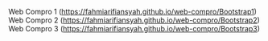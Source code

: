 Web Compro 1
(https://fahmiarifiansyah.github.io/web-compro/Bootstrap1)
Web Compro 2
(https://fahmiarifiansyah.github.io/web-compro/Bootstrap2)
Web Compro 3
(https://fahmiarifiansyah.github.io/web-compro/Bootstrap3)
